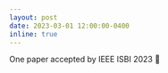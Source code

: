 ```yaml
---
layout: post
date: 2023-03-01 12:00:00-0400
inline: true
---
```


One paper accepted by IEEE ISBI 2023 :tada:
